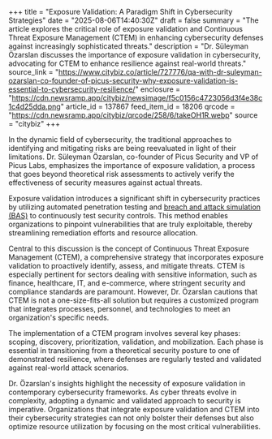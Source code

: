 +++
title = "Exposure Validation: A Paradigm Shift in Cybersecurity Strategies"
date = "2025-08-06T14:40:30Z"
draft = false
summary = "The article explores the critical role of exposure validation and Continuous Threat Exposure Management (CTEM) in enhancing cybersecurity defenses against increasingly sophisticated threats."
description = "Dr. Süleyman Özarslan discusses the importance of exposure validation in cybersecurity, advocating for CTEM to enhance resilience against real-world threats."
source_link = "https://www.citybiz.co/article/727776/qa-with-dr-suleyman-ozarslan-co-founder-of-picus-security-why-exposure-validation-is-essential-to-cybersecurity-resilience/"
enclosure = "https://cdn.newsramp.app/citybiz/newsimage/f5c0156c4723056d3f4e38c1c4d25dda.png"
article_id = 137867
feed_item_id = 18206
qrcode = "https://cdn.newsramp.app/citybiz/qrcode/258/6/takeOH1R.webp"
source = "citybiz"
+++

<p>In the dynamic field of cybersecurity, the traditional approaches to identifying and mitigating risks are being reevaluated in light of their limitations. Dr. Süleyman Özarslan, co-founder of Picus Security and VP of Picus Labs, emphasizes the importance of exposure validation, a process that goes beyond theoretical risk assessments to actively verify the effectiveness of security measures against actual threats.</p><p>Exposure validation introduces a significant shift in cybersecurity practices by utilizing automated penetration testing and <a href="https://www.picussecurity.com" rel="nofollow" target="_blank">breach and attack simulation (BAS)</a> to continuously test security controls. This method enables organizations to pinpoint vulnerabilities that are truly exploitable, thereby streamlining remediation efforts and resource allocation.</p><p>Central to this discussion is the concept of Continuous Threat Exposure Management (CTEM), a comprehensive strategy that incorporates exposure validation to proactively identify, assess, and mitigate threats. CTEM is especially pertinent for sectors dealing with sensitive information, such as finance, healthcare, IT, and e-commerce, where stringent security and compliance standards are paramount. However, Dr. Özarslan cautions that CTEM is not a one-size-fits-all solution but requires a customized program that integrates processes, personnel, and technologies to meet an organization's specific needs.</p><p>The implementation of a CTEM program involves several key phases: scoping, discovery, prioritization, validation, and mobilization. Each phase is essential in transitioning from a theoretical security posture to one of demonstrated resilience, where defenses are regularly tested and validated against real-world attack scenarios.</p><p>Dr. Özarslan's insights highlight the necessity of exposure validation in contemporary cybersecurity frameworks. As cyber threats evolve in complexity, adopting a dynamic and validated approach to security is imperative. Organizations that integrate exposure validation and CTEM into their cybersecurity strategies can not only bolster their defenses but also optimize resource utilization by focusing on the most critical vulnerabilities.</p>